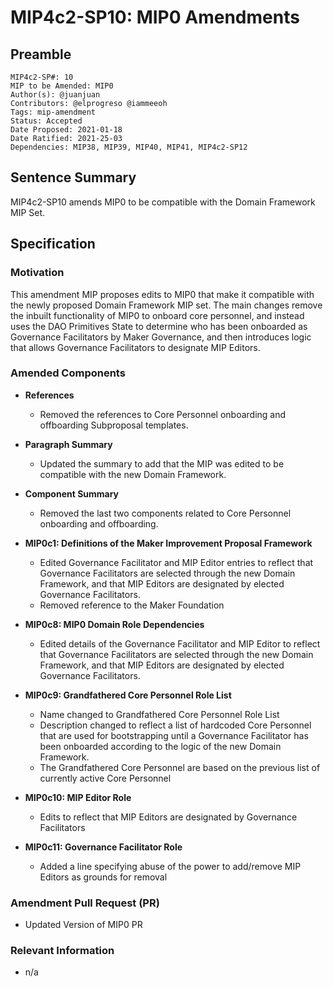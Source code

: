 # MIP4c2-SP10: MIP0 Amendments

## Preamble

```
MIP4c2-SP#: 10
MIP to be Amended: MIP0
Author(s): @juanjuan
Contributors: @elprogreso @iammeeoh
Tags: mip-amendment
Status: Accepted
Date Proposed: 2021-01-18
Date Ratified: 2021-25-03
Dependencies: MIP38, MIP39, MIP40, MIP41, MIP4c2-SP12
```

## Sentence Summary

MIP4c2-SP10 amends MIP0 to be compatible with the Domain Framework MIP Set.

## Specification

### Motivation

This amendment MIP proposes edits to MIP0 that make it compatible with the newly proposed Domain Framework MIP set. The main changes remove the inbuilt functionality of MIP0 to onboard core personnel, and instead uses the DAO Primitives State to determine who has been onboarded as Governance Facilitators by Maker Governance, and then introduces logic that allows Governance Facilitators to designate MIP Editors.

### Amended Components

- **References**
    - Removed the references to Core Personnel onboarding and offboarding Subproposal templates.

- **Paragraph Summary**
    - Updated the summary to add that the MIP was edited to be compatible with the new Domain Framework.

- **Component Summary**
    - Removed the last two components related to Core Personnel onboarding and offboarding.

- **MIP0c1: Definitions of the Maker Improvement Proposal Framework**
    - Edited Governance Facilitator and MIP Editor entries to reflect that Governance Facilitators are selected through the new Domain Framework, and that MIP Editors are designated by elected Governance Facilitators.
    - Removed reference to the Maker Foundation

- **MIP0c8: MIP0 Domain Role Dependencies**
    - Edited details of the Governance Facilitator and MIP Editor to reflect that Governance Facilitators are selected through the new Domain Framework, and that MIP Editors are designated by elected Governance Facilitators.

- **MIP0c9: Grandfathered Core Personnel Role List**
    - Name changed to Grandfathered Core Personnel Role List
    - Description changed to reflect a list of hardcoded Core Personnel that are used for bootstrapping until a Governance Facilitator has been onboarded according to the logic of the new Domain Framework.
    - The Grandfathered Core Personnel are based on the previous list of currently active Core Personnel

- **MIP0c10: MIP Editor Role**
    - Edits to reflect that MIP Editors are designated by Governance Facilitators

- **MIP0c11: Governance Facilitator Role**
    - Added a line specifying abuse of the power to add/remove MIP Editors as grounds for removal


### Amendment Pull Request (PR)
   - Updated Version of MIP0 PR

### Relevant Information
   -  n/a
